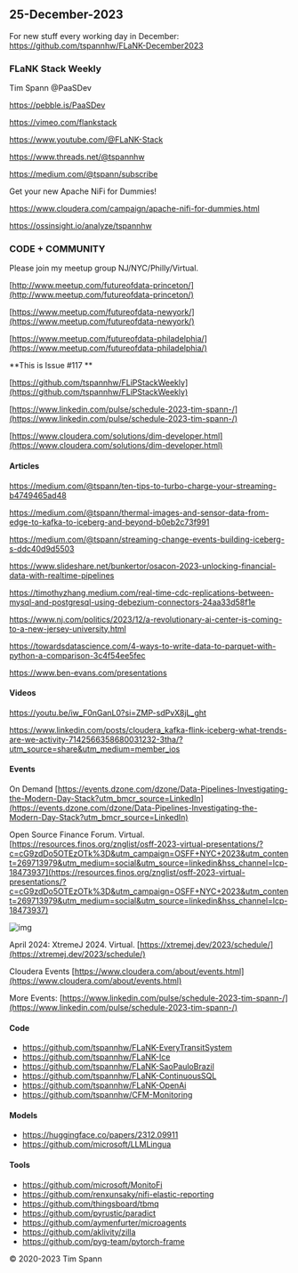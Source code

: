 ## 25-December-2023

For new stuff every working day in December: https://github.com/tspannhw/FLaNK-December2023


### FLaNK Stack Weekly


Tim Spann @PaaSDev

https://pebble.is/PaaSDev

https://vimeo.com/flankstack

https://www.youtube.com/@FLaNK-Stack

https://www.threads.net/@tspannhw

https://medium.com/@tspann/subscribe

Get your new Apache NiFi for Dummies!

https://www.cloudera.com/campaign/apache-nifi-for-dummies.html

https://ossinsight.io/analyze/tspannhw



### CODE + COMMUNITY

Please join my meetup group NJ/NYC/Philly/Virtual. 

[http://www.meetup.com/futureofdata-princeton/](http://www.meetup.com/futureofdata-princeton/)

[https://www.meetup.com/futureofdata-newyork/](https://www.meetup.com/futureofdata-newyork/)

[https://www.meetup.com/futureofdata-philadelphia/](https://www.meetup.com/futureofdata-philadelphia/)


**This is Issue #117 **



[https://github.com/tspannhw/FLiPStackWeekly](https://github.com/tspannhw/FLiPStackWeekly)

[https://www.linkedin.com/pulse/schedule-2023-tim-spann-/](https://www.linkedin.com/pulse/schedule-2023-tim-spann-/)

[https://www.cloudera.com/solutions/dim-developer.html](https://www.cloudera.com/solutions/dim-developer.html)




#### Articles

https://medium.com/@tspann/ten-tips-to-turbo-charge-your-streaming-b4749465ad48

https://medium.com/@tspann/thermal-images-and-sensor-data-from-edge-to-kafka-to-iceberg-and-beyond-b0eb2c73f991

https://medium.com/@tspann/streaming-change-events-building-iceberg-s-ddc40d9d5503

https://www.slideshare.net/bunkertor/osacon-2023-unlocking-financial-data-with-realtime-pipelines

https://timothyzhang.medium.com/real-time-cdc-replications-between-mysql-and-postgresql-using-debezium-connectors-24aa33d58f1e

https://www.nj.com/politics/2023/12/a-revolutionary-ai-center-is-coming-to-a-new-jersey-university.html

https://towardsdatascience.com/4-ways-to-write-data-to-parquet-with-python-a-comparison-3c4f54ee5fec

https://www.ben-evans.com/presentations


#### Videos

https://youtu.be/iw_F0nGanL0?si=ZMP-sdPvX8jL_ght

https://www.linkedin.com/posts/cloudera_kafka-flink-iceberg-what-trends-are-we-activity-7142566358680031232-3tha/?utm_source=share&utm_medium=member_ios



#### Events

On Demand
[https://events.dzone.com/dzone/Data-Pipelines-Investigating-the-Modern-Day-Stack?utm_bmcr_source=LinkedIn](https://events.dzone.com/dzone/Data-Pipelines-Investigating-the-Modern-Day-Stack?utm_bmcr_source=LinkedIn)

Open Source Finance Forum.  Virtual.
[https://resources.finos.org/znglist/osff-2023-virtual-presentations/?c=cG9zdDo5OTEzOTk%3D&utm_campaign=OSFF+NYC+2023&utm_content=269713979&utm_medium=social&utm_source=linkedin&hss_channel=lcp-18473937](https://resources.finos.org/znglist/osff-2023-virtual-presentations/?c=cG9zdDo5OTEzOTk%3D&utm_campaign=OSFF+NYC+2023&utm_content=269713979&utm_medium=social&utm_source=linkedin&hss_channel=lcp-18473937)

![img](https://media.licdn.com/dms/image/D4E22AQFBasCuZrsnJg/feedshare-shrink_800/0/1702310406179?e=1704931200&v=beta&t=4w-KHZHp074hHIypUEyDUkqUGu9nWXAeGRNPnFyNUUg)


April 2024: XtremeJ 2024. Virtual.
[https://xtremej.dev/2023/schedule/](https://xtremej.dev/2023/schedule/)


Cloudera Events
[https://www.cloudera.com/about/events.html](https://www.cloudera.com/about/events.html)

More Events:
[https://www.linkedin.com/pulse/schedule-2023-tim-spann-/](https://www.linkedin.com/pulse/schedule-2023-tim-spann-/)


#### Code

* https://github.com/tspannhw/FLaNK-EveryTransitSystem
* https://github.com/tspannhw/FLaNK-Ice
* https://github.com/tspannhw/FLaNK-SaoPauloBrazil
* https://github.com/tspannhw/FLaNK-ContinuousSQL
* https://github.com/tspannhw/FLaNK-OpenAi
* https://github.com/tspannhw/CFM-Monitoring

#### Models

* https://huggingface.co/papers/2312.09911
* https://github.com/microsoft/LLMLingua

#### Tools

* https://github.com/microsoft/MonitoFi
* https://github.com/renxunsaky/nifi-elastic-reporting
* https://github.com/thingsboard/tbmq
* https://github.com/pyrustic/paradict
* https://github.com/aymenfurter/microagents
* https://github.com/aklivity/zilla
* https://github.com/pyg-team/pytorch-frame


&copy; 2020-2023 Tim Spann
